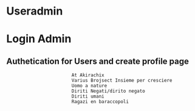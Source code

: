 Useradmin
=========
# Login Admin
## Authetication for Users and create profile  page	
							
							
							At Akirachix
							Varius Brojsect Insieme per cresciere
							Uomo a nature
							Diriti Negati/dirito negato
							Diriti umani
							Ragazi en baraccopoli
